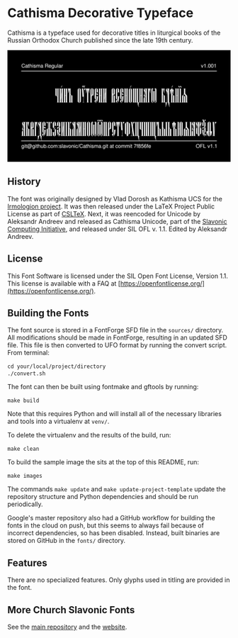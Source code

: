 # Cathisma Decorative Typeface

Cathisma is a typeface used for decorative titles in liturgical books of the Russian Orthodox Church published since the late 19th century.

![Sample Image](documentation/image2.png)

## History

The font was originally designed by Vlad Dorosh as Kathisma UCS for
the [Irmologion project](http://irmologion.ru/fonts.html#Kathisma).
It was then released under the LaTeX Project Public License
as part of [CSLTeX](https://sites.google.com/site/csltex/).
Next, it was reencoded for Unicode by Aleksandr Andreev and released as Cathisma Unicode, part of the
[Slavonic Computing Initiative](https://sci.ponomar.net/fonts.html), and released under SIL OFL v. 1.1.
Edited by Aleksandr Andreev.

## License

This Font Software is licensed under the SIL Open Font License,
Version 1.1. This license is available with a FAQ at
[https://openfontlicense.org/](https://openfontlicense.org/).

## Building the Fonts

The font source is stored in a FontForge SFD file in the `sources/` directory. All modifications should be made in FontForge, resulting in an updated SFD file. This file is then converted to UFO format by running the convert script. From terminal:

```
cd your/local/project/directory
./convert.sh
```

The font can then be built using fontmake and gftools by running:

```
make build
```

Note that this requires Python and will install all of the necessary libraries and tools into a virtualenv at `venv/`.

To delete the virtualenv and the results of the build, run:

```
make clean
```

To build the sample image the sits at the top of this README, run:

```
make images
```

The commands `make update` and `make update-project-template` update the repository structure and Python dependencies and should be run periodically.

Google's master repository also had a GitHub workflow for building the fonts in the cloud on push, but this seems to always fail because of incorrect dependencies, so has been disabled. Instead, built binaries are stored on GitHub in the `fonts/` directory.

## Features

There are no specialized features. Only glyphs used in titling are provided in the font.

## More Church Slavonic Fonts

See the [main repository](https://github.com/typiconman/fonts-cu/issues) and the [website](https://sci.ponomar.net/fonts.html).
